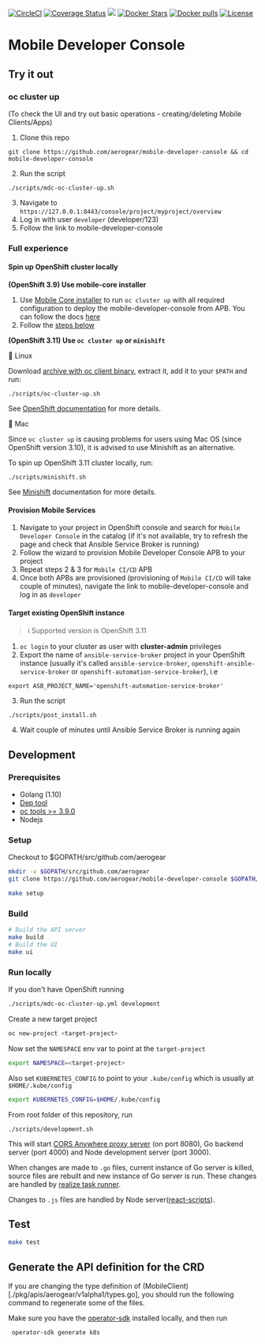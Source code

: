 [![CircleCI](https://circleci.com/gh/aerogear/mobile-developer-console.svg?style=svg)](https://circleci.com/gh/aerogear/mobile-developer-console) [![Coverage Status](https://coveralls.io/repos/github/aerogear/mobile-developer-console/badge.svg?branch=master)](https://coveralls.io/github/aerogear/mobile-developer-console?branch=master)
[![](https://img.shields.io/docker/automated/jrottenberg/ffmpeg.svg)](https://hub.docker.com/r/aerogearcatalog/mobile-developer-console-apb/)
[![Docker Stars](https://img.shields.io/docker/stars/aerogearcatalog/mobile-developer-console-apb.svg?style=plastic)](https://registry.hub.docker.com/v2/repositories/aerogearcatalog/mobile-developer-console-apb/stars/count/)
[![Docker pulls](https://img.shields.io/docker/pulls/aerogearcatalog/mobile-developer-console-apb.svg?style=plastic)](https://registry.hub.docker.com/v2/repositories/aerogearcatalog/mobile-developer-console-apb/)
[![License](https://img.shields.io/:license-Apache2-blue.svg)](http://www.apache.org/licenses/LICENSE-2.0)

# Mobile Developer Console

## Try it out

### oc cluster up

(To check the UI and try out basic operations - creating/deleting Mobile Clients/Apps)

1. Clone this repo 

```
git clone https://github.com/aerogear/mobile-developer-console && cd mobile-developer-console
```
2. Run the script
```
./scripts/mdc-oc-cluster-up.sh
```
3. Navigate to `https://127.0.0.1:8443/console/project/myproject/overview`
4. Log in with user `developer` (developer/123)
5. Follow the link to mobile-developer-console

### Full experience

#### Spin up OpenShift cluster locally

**(OpenShift 3.9) Use mobile-core installer**

1. Use [Mobile Core installer](https://github.com/aerogear/mobile-core) to run `oc cluster up` with
all required configuration to deploy the mobile-developer-console from APB.
You can follow the docs [here](https://github.com/aerogear/mobile-core)
2. Follow the [steps below](#Provision-Mobile-Services)

**(OpenShift 3.11) Use `oc cluster up` or `minishift`**

:penguin: Linux

Download [archive with oc client binary](https://github.com/openshift/origin/releases/tag/v3.11.0), extract it, add it to your `$PATH` and run:

```
./scripts/oc-cluster-up.sh
```

See [OpenShift documentation](https://github.com/openshift/origin/blob/master/docs/cluster_up_down.md) for more details.

:apple: Mac

Since `oc cluster up` is causing problems for users using Mac OS (since OpenShift version 3.10), it is advised to use Minishift as an alternative.

To spin up OpenShift 3.11 cluster locally, run:

```
./scripts/minishift.sh
```

See [Minishift](https://docs.okd.io/latest/minishift/getting-started/index.html) documentation for more details.

#### Provision Mobile Services
1. Navigate to your project in OpenShift console and search for `Mobile Developer Console` in the catalog (if it's not available, try to refresh the page and check that Ansible Service Broker is running)
2. Follow the wizard to provision Mobile Developer Console APB to your project
3. Repeat steps 2 & 3 for `Mobile CI/CD` APB 
4. Once both APBs are provisioned (provisioning of `Mobile CI/CD` will take couple of minutes), navigate the link to mobile-developer-console and log in as `developer`

#### Target existing OpenShift instance

> :information_source: Supported version is OpenShift 3.11

1. `oc login` to your cluster as user with **cluster-admin** privileges
2. Export the name of `ansible-service-broker` project in your OpenShift instance (usually it's called `ansible-service-broker`, `openshift-ansible-service-broker` or `openshift-automation-service-broker`), i.e 
```
export ASB_PROJECT_NAME='openshift-automation-service-broker'
```
3. Run the script
```
./scripts/post_install.sh
```
4. Wait couple of minutes until Ansible Service Broker is running again

## Development

### Prerequisites

* Golang (1.10)
 * [Dep tool](https://golang.github.io/dep/docs/installation.html)
* [oc tools >= 3.9.0](https://github.com/openshift/origin/releases)
* Nodejs

### Setup

Checkout to $GOPATH/src/github.com/aerogear

```bash
mkdir -v $GOPATH/src/github.com/aerogear
git clone https://github.com/aerogear/mobile-developer-console $GOPATH/src/github.com/aerogear/mobile-developer-console
```

```bash
make setup
```

### Build

```bash
# Build the API server
make build
# Build the UI
make ui
```

### Run locally
If you don't have OpenShift running
```bash
./scripts/mdc-oc-cluster-up.yml development
```

Create a new target project
```bash
oc new-project <target-project>
```

Now set the `NAMESPACE` env var to point at the `target-project`
```bash
export NAMESPACE=<target-project>
```

Also set `KUBERNETES_CONFIG` to point to your `.kube/config` which is usually at `$HOME/.kube/config`
```bash
export KUBERNETES_CONFIG=$HOME/.kube/config
```

From root folder of this repository, run 
```
./scripts/development.sh
```
This will start [CORS Anywhere proxy server](https://www.npmjs.com/package/cors-anywhere) (on port 8080), Go backend server (port 4000) and Node development server (port 3000).

When changes are made to `.go` files, current instance of Go server is killed, source files are rebuilt and new instance of Go server is run.
These changes are handled by [realize task runner](https://github.com/oxequa/realize).

Changes to `.js` files are handled by Node server([react-scripts](https://github.com/facebook/create-react-app/blob/master/packages/react-scripts/template/README.md#npm-start)).

## Test

```bash
make test
```

## Generate the API definition for the CRD

If you are changing the type definition of (MobileClient)[./pkg/apis/aerogear/v1alpha1/types.go], you should run the following command to regenerate some of the files.

Make sure you have the [operator-sdk](https://github.com/operator-framework/operator-sdk) installed locally, and then run

```
 operator-sdk generate k8s
```
